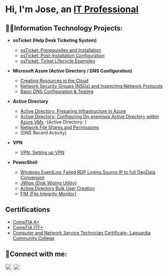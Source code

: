 <h1>Hi, I'm Jose, an <a href="https://linkedin.com/in/joseaponte-it">IT Professional</a></h1>

<h2>👨‍💻Information Technology Projects:</h2>

- <b>osTicket (Help Desk Ticketing System)</b>
  - [osTicket: Prerequisites and Installation](https://github.com/JoseAponte-IT/osTicket-Prerequisties-and-Installation?tab=readme-ov-file)
  - [osTicket: Post-Installation Configuration](https://github.com/JoseAponte-IT/osTicket-Post-Installation-Configuration)
  - [osTicket: Ticket Lifecycle Examples](https://github.com/JoseAponte-IT/osTicket-Ticket-Lifecycle-Examples)

- <b>Microsoft Azure (Active Directory / DNS Configuration)</b>
  - [Creating Resources in the Cloud](https://github.com/JoseAponte-IT/Azure-Creating-Resources-on-the-Cloud-/tree/main)
  - [Network Security Groups (NSGs) and Inspecting Network Protocols](https://github.com/JoseAponte-IT/Azure-Network-Protocols)
  - [Basic DNS Configuration & Testing]()
- <b>Active Directory</b>
  - [Active Directory: Preparing Infrastructure in Azure](https://github.com/JoseAponte-IT/Installing-and-configuring-Active-Directory-within-Azure-VMs)
  - [Active Directory: Configuring On-premises Active Directory within Azure VMs](https://github.com/joshmadakorcc/configure-ad)
  -[Active Directory: ]
  -  [Network File Shares and Permissions]()
  -  [DNS Record Activity]
- <b>VPN</b>
  - [VPN: Setting up VPN](https://github.com/JoseAponte-IT/SETTING-UP-VPN)
- <b>PowerShell</b>
  - [Windows EventLog: Failed RDP Logins Source IP to full GeoData Conversion](https://github.com/joshmadakor1/Sentinel-Lab)
  - [JWipe (Disk Wiping Utility)](https://github.com/joshmadakor1/Jwipe.PowerShell)
  - [Active Directory Bulk User Creation](https://github.com/joshmadakor1/AD_PS)
  - [FIM (File Integrity Monitor)](https://github.com/joshmadakor1/PowerShell-Integrity-FIM)


<h2>Certifications</h2>

- [CompTIA A+](https://www.credly.com/badges/c921e564-82a6-4dcd-bccf-6989a2c9dd60/linked_in_profile)
- [CompTIA ITF+](https://www.credly.com/badges/3a0fbfd4-56ab-41bf-88f7-a769a6b7f3bd/linked_in_profile)
- [Computer and Network Service Technician Certificate- Laguardia Community College](https://www.linkedin.com/in/joseaponte-it/details/education/)
<h2>🤳Connect with me:</h2>

[<img align="left" alt="Josh | LinkedIn" width="22px" src="https://cdn.jsdelivr.net/npm/simple-icons@v3/icons/linkedin.svg" />][linkedin]
[<img align="left" alt="JoshMadakor | YouTube" width="22px" src="https://cdn.jsdelivr.net/npm/simple-icons@v3/icons/youtube.svg" />][youtube]

[linkedin]: https://linkedin.com/in/joseaponte-it
[youtube]:  https://www.youtube.com/@JPinnacleIT

